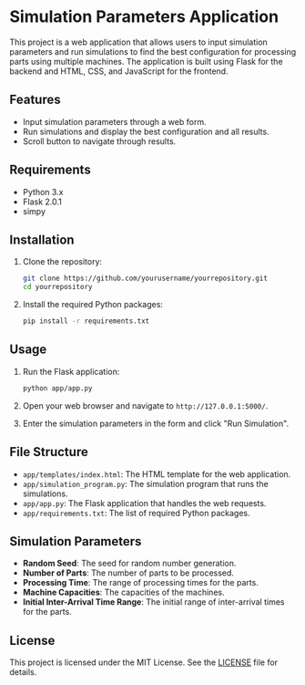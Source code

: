 # Simulation Parameters Application

This project is a web application that allows users to input simulation parameters and run simulations to find the best configuration for processing parts using multiple machines. The application is built using Flask for the backend and HTML, CSS, and JavaScript for the frontend.

## Features

- Input simulation parameters through a web form.
- Run simulations and display the best configuration and all results.
- Scroll button to navigate through results.

## Requirements

- Python 3.x
- Flask 2.0.1
- simpy

## Installation

1. Clone the repository:
    ```sh
    git clone https://github.com/yourusername/yourrepository.git
    cd yourrepository
    ```

2. Install the required Python packages:
    ```sh
    pip install -r requirements.txt
    ```

## Usage

1. Run the Flask application:
    ```sh
    python app/app.py
    ```

2. Open your web browser and navigate to `http://127.0.0.1:5000/`.

3. Enter the simulation parameters in the form and click "Run Simulation".

## File Structure

- `app/templates/index.html`: The HTML template for the web application.
- `app/simulation_program.py`: The simulation program that runs the simulations.
- `app/app.py`: The Flask application that handles the web requests.
- `app/requirements.txt`: The list of required Python packages.

## Simulation Parameters

- **Random Seed**: The seed for random number generation.
- **Number of Parts**: The number of parts to be processed.
- **Processing Time**: The range of processing times for the parts.
- **Machine Capacities**: The capacities of the machines.
- **Initial Inter-Arrival Time Range**: The initial range of inter-arrival times for the parts.

## License

This project is licensed under the MIT License. See the [LICENSE](LICENSE) file for details.